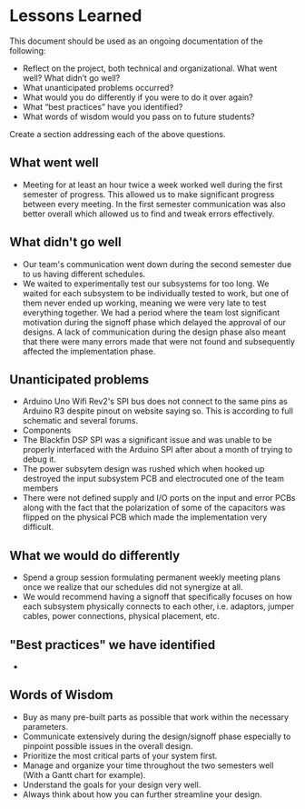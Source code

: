 # Lessons Learned

This document should be used as an ongoing documentation of the following:

- Reflect on the project, both technical and organizational. What went well? What didn’t go well? 
- What unanticipated problems occurred? 
- What would you do differently if you were to do it over again? 
- What “best practices” have you identified? 
- What words of wisdom would you pass on to future students?

Create a section addressing each of the above questions. 

## What went well
- Meeting for at least an hour twice a week worked well during the first semester of progress. This allowed us to make significant progress between every meeting. In the first semester communication was also better overall which allowed us to find and tweak errors effectively. 
## What didn't go well
- Our team's communication went down during the second semester due to us having different schedules.
- We waited to experimentally test our subsystems for too long. We waited for each subsystem to be individually tested to work, but one of them never ended up working, meaning we were very late to test everything together. We had a period where the team lost significant motivation during the signoff phase which delayed the approval of our designs. A lack of communication during the design phase also meant that there were many errors made that were not found and subsequently affected the implementation phase. 
## Unanticipated problems 
- Arduino Uno Wifi Rev2's SPI bus does not connect to the same pins as Arduino R3 despite pinout on website saying so. This is according to full schematic and several forums.
- Components
- The Blackfin DSP SPI was a significant issue and was unable to be properly interfaced with the Arduino SPI after about a month of trying to debug it.
- The power subsytem design was rushed which when hooked up destroyed the input subsystem PCB and electrocuted one of the team members
- There were not defined supply and I/O ports on the input and error PCBs along with the fact that the polarization of some of the capacitors was flipped on the physical PCB which made the 
  implementation very difficult.

## What we would do differently
- Spend a group session formulating permanent weekly meeting plans once we realize that our schedules did not synergize at all. 
- We would recommend having a signoff that specifically focuses on how each subsystem physically connects to each other, i.e. adaptors, jumper cables, power connections, physical placement, etc.
## "Best practices" we have identified
- 
## Words of Wisdom
- Buy as many pre-built parts as possible that work within the necessary parameters.
- Communicate extensively during the design/signoff phase especially to pinpoint possible issues in the overall design.
- Prioritize the most critical parts of your system first.
- Manage and organize your time throughout the two semesters well (With a Gantt chart for example).
- Understand the goals for your design very well.
- Always think about how you can further streamline your design.
